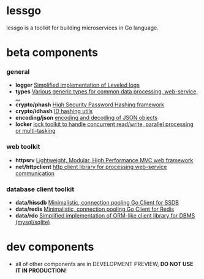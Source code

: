 # lessgo
lessgo is a toolkit for building microservices in Go language.


# beta components

### general
* **logger** [Simplified implementation of Leveled logs](<logger>)
* **types** [Various generic types for common data processing, web-service, ...](<types>)
* **crypto/phash** [High Security Password Hashing framework](<crypto/phash>)
* **crypto/idhash** [ID hashing utils](<crypto/idhash>)
* **encoding/json** [encoding and decoding of JSON objects](<encoding/json>)
* **locker** [lock toolkit to handle concurrent read/write, parallel processing or multi-tasking](<locker>)


### web toolkit
* **httpsrv** [Lightweight, Modular, High Performance MVC web framework](<httpsrv>)
* **net/httpclient** [http client library for processing web-service communication](<net/httpclient>)


### database client toolkit
* **data/hissdb** [Minimalistic, connection pooling Go Client for SSDB](<data/hissdb>)
* **data/redis** [Minimalistic, connection pooling Go Client for Redis](<data/redis>)
* **data/rdo** [Simplified implementation of ORM-like client library for DBMS (mysql/sqlite)](<data/rdo>)


# dev components
* all of other components are in DEVELOPMENT PREVIEW, **DO NOT USE IT IN PRODUCTION!**

